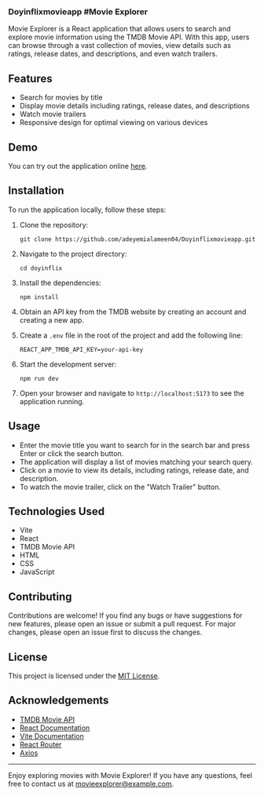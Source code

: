 ### Doyinflixmovieapp  #Movie Explorer

Movie Explorer is a React application that allows users to search and explore movie information using the TMDB Movie API. With this app, users can browse through a vast collection of movies, view details such as ratings, release dates, and descriptions, and even watch trailers.

## Features

- Search for movies by title
- Display movie details including ratings, release dates, and descriptions
- Watch movie trailers
- Responsive design for optimal viewing on various devices

## Demo

You can try out the application online [here](https://doyinflix.web.app/).

## Installation

To run the application locally, follow these steps:

1. Clone the repository:

   ```
   git clone https://github.com/adeyemialameen04/Doyinflixmovieapp.git
   ```

2. Navigate to the project directory:

   ```
   cd doyinflix
   ```

3. Install the dependencies:

   ```
   npm install
   ```

4. Obtain an API key from the TMDB website by creating an account and creating a new app.

5. Create a `.env` file in the root of the project and add the following line:

   ```
   REACT_APP_TMDB_API_KEY=your-api-key
   ```

6. Start the development server:

   ```
   npm run dev
   ```

7. Open your browser and navigate to `http://localhost:5173` to see the application running.

## Usage

- Enter the movie title you want to search for in the search bar and press Enter or click the search button.
- The application will display a list of movies matching your search query.
- Click on a movie to view its details, including ratings, release date, and description.
- To watch the movie trailer, click on the "Watch Trailer" button.

## Technologies Used

- Vite
- React
- TMDB Movie API
- HTML
- CSS
- JavaScript

## Contributing

Contributions are welcome! If you find any bugs or have suggestions for new features, please open an issue or submit a pull request. For major changes, please open an issue first to discuss the changes.

## License

This project is licensed under the [MIT License](LICENSE).

## Acknowledgements

- [TMDB Movie API](https://www.themoviedb.org/documentation/api)
- [React Documentation](https://reactjs.org/docs)
- [Vite Documentation](https://vitejs.dev/)
- [React Router](https://reactrouter.com)
- [Axios](https://github.com/axios/axios)

---

Enjoy exploring movies with Movie Explorer! If you have any questions, feel free to contact us at movieexplorer@example.com.
